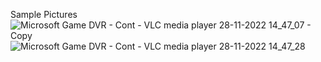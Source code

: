 Sample Pictures
![Microsoft Game DVR - Cont - VLC media player 28-11-2022 14_47_07 - Copy](https://user-images.githubusercontent.com/35307799/204240354-768d7ab1-bc6a-4ccc-ad04-34017a56b082.png)
![Microsoft Game DVR - Cont - VLC media player 28-11-2022 14_47_28](https://user-images.githubusercontent.com/35307799/204240420-2d53a921-847d-4f25-ac09-546497197ebe.png)



